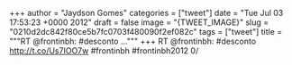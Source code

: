 
+++
author = "Jaydson Gomes"
categories = ["tweet"]
date = "Tue Jul 03 17:53:23 +0000 2012"
draft = false
image = "{TWEET_IMAGE}"
slug = "0210d2dc842f80ce5b7fc0703f480090f2ef082c"
tags = ["tweet"]
title = """RT @frontinbh: #desconto ..."""
+++
RT @frontinbh: #desconto http://t.co/Us7IOO7w #frontinbh #frontinbh2012 0/
